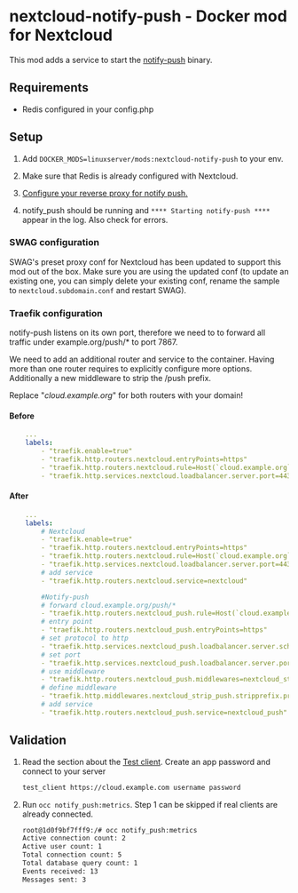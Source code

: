 # nextcloud-notify-push - Docker mod for Nextcloud  

This mod adds a service to start the [notify-push](https://github.com/nextcloud/notify_push) binary.

## Requirements

- Redis configured in your config.php

## Setup

1. Add ``DOCKER_MODS=linuxserver/mods:nextcloud-notify-push`` to your env.

2. Make sure that Redis is already configured with Nextcloud.

3. [Configure your reverse proxy for notify push.](https://github.com/nextcloud/notify_push#reverse-proxy)

4. notify_push should be running and ``**** Starting notify-push ****`` appear in the log. Also check for errors.

### SWAG configuration

SWAG's preset proxy conf for Nextcloud has been updated to support this mod out of the box. Make sure you are using the updated conf (to update an existing one, you can simply delete your existing conf, rename the sample to `nextcloud.subdomain.conf` and restart SWAG).

### Traefik configuration

notify-push listens on its own port, therefore we need to to forward all traffic under example.org/push/* to port 7867.

We need to add an additional router and service to the container. Having more than one router requires to explicitly configure more options. Additionally a new middleware to strip the /push prefix.

Replace "*cloud.example.org*" for both routers with your domain!

#### Before

```yaml
    ...
    labels:
        - "traefik.enable=true"
        - "traefik.http.routers.nextcloud.entryPoints=https"
        - "traefik.http.routers.nextcloud.rule=Host(`cloud.example.org`)"
        - "traefik.http.services.nextcloud.loadbalancer.server.port=443"
```

#### After

```yaml
    ...
    labels:
        # Nextcloud
        - "traefik.enable=true"
        - "traefik.http.routers.nextcloud.entryPoints=https"
        - "traefik.http.routers.nextcloud.rule=Host(`cloud.example.org`)"
        - "traefik.http.services.nextcloud.loadbalancer.server.port=443"
        # add service
        - "traefik.http.routers.nextcloud.service=nextcloud"

        #Notify-push
        # forward cloud.example.org/push/*
        - "traefik.http.routers.nextcloud_push.rule=Host(`cloud.example.org`) && PathPrefix(`/push`)"
        # entry point
        - "traefik.http.routers.nextcloud_push.entryPoints=https"
        # set protocol to http
        - "traefik.http.services.nextcloud_push.loadbalancer.server.scheme=http"
        # set port
        - "traefik.http.services.nextcloud_push.loadbalancer.server.port=7867"
        # use middleware
        - "traefik.http.routers.nextcloud_push.middlewares=nextcloud_strip_push"
        # define middleware
        - "traefik.http.middlewares.nextcloud_strip_push.stripprefix.prefixes=/push"
        # add service
        - "traefik.http.routers.nextcloud_push.service=nextcloud_push"

```

## Validation

1. Read the section about the [Test client](https://github.com/nextcloud/notify_push#test-client). Create an app password and connect to your server

    ```sh
    test_client https://cloud.example.com username password
    ```

2. Run ``occ notify_push:metrics``. Step 1 can be skipped if real clients are already connected.

    ```sh
    root@1d0f9bf7fff9:/# occ notify_push:metrics
    Active connection count: 2
    Active user count: 1
    Total connection count: 5
    Total database query count: 1
    Events received: 13
    Messages sent: 3
    ```
